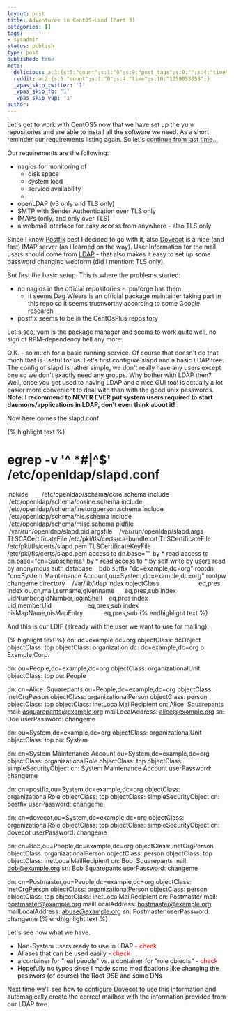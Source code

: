 ```yaml
---
layout: post
title: Adventures in CentOS-Land (Part 3)
categories: []
tags:
- sysadmin
status: publish
type: post
published: true
meta:
  delicious: a:3:{s:5:"count";s:1:"0";s:9:"post_tags";s:0:"";s:4:"time";s:10:"1259053358";}
  reddit: a:2:{s:5:"count";s:1:"0";s:4:"time";s:10:"1259053358";}
  _wpas_skip_twitter: '1'
  _wpas_skip_fb: '1'
  _wpas_skip_yup: '1'
author: 
---
```

Let's get to work with CentOS5 now that we have set up the yum repositories and are able to install all the software we need. As a short reminder our requirements listing again. So let's <a href="http://serverhorror.wordpress.com/2009/07/20/adventures-in-centos-land-part-2/">continue from last time...</a>

Our requirements are the following:

<ul>
<li>nagios for monitoring of
<ul>
<li>disk space</li>
<li>system load</li>
<li>service availability</li>
<li>...</li>
</ul>
</li>
<li>openLDAP (v3 only and TLS only)</li>
<li>SMTP with Sender Authentication over TLS only</li>
<li>IMAPs (only, and only over TLS)</li>
<li>a webmail interface for easy access from anywhere - also TLS only</li>
</ul>
Since I know <a href="http://www.postfix.org/">Postfix</a> best I decided to go with it, also <a href="http://www.dovecot.org/">Dovecot</a> is a nice (and fast) IMAP server (as I learned on the way). User Information for the mail users should come from <a href="http://www.openldap.org">LDAP</a> - that also makes it easy to set up some password changing webform (did I mention: TLS only).

But first the basic setup. This is where the problems started:

<ul>
<li>no nagios in the official repositories - rpmforge has them
<ul>
<li>it seems Dag Wieers is an official package maintainer taking part in this repo so it seems trustworthy according to some Google research</li>
</ul>
</li>
<li>postfix seems to be in the CentOsPlus repository</li>
</ul>
Let's see, yum is the package manager and seems to work quite well, no sign of RPM-dependency hell any more.

O.K. - so much for a basic running service. Of course that doesn't do that much that is useful for us. Let's first configure slapd and a basic LDAP tree. The config of slapd is rather simple, we don't really have any users except one so we don't exactly need any groups. Why bother with LDAP then? Well, once you get used to having LDAP and a nice GUI tool is actually a lot <del>easier</del> more convenient to deal with than with the good unix passwords. <strong>Note: I recommend to NEVER EVER put system users required to start daemons/applications in LDAP, don't even think about it!</strong>

Now here comes the slapd.conf:

{% highlight text %}
# egrep -v '^ *#|^$' /etc/openldap/slapd.conf
include        /etc/openldap/schema/core.schema
include        /etc/openldap/schema/cosine.schema
include        /etc/openldap/schema/inetorgperson.schema
include        /etc/openldap/schema/nis.schema
include        /etc/openldap/schema/misc.schema
pidfile        /var/run/openldap/slapd.pid
argsfile    /var/run/openldap/slapd.args
TLSCACertificateFile /etc/pki/tls/certs/ca-bundle.crt
TLSCertificateFile /etc/pki/tls/certs/slapd.pem
TLSCertificateKeyFile /etc/pki/tls/certs/slapd.pem
access to dn.base="" by * read
access to dn.base="cn=Subschema" by * read
access to *
 by self write
 by users read
 by anonymous auth
database    bdb
suffix "dc=example,dc=org"
rootdn "cn=System Maintenance Account,ou=System,dc=example,dc=org"
rootpw changeme
directory    /var/lib/ldap
index objectClass                       eq,pres
index ou,cn,mail,surname,givenname      eq,pres,sub
index uidNumber,gidNumber,loginShell    eq,pres
index uid,memberUid                     eq,pres,sub
index nisMapName,nisMapEntry            eq,pres,sub
{% endhighlight text %}

And this is our LDIF (already with the user we want to use for mailing):

{% highlight text %}
dn: dc=example,dc=org
objectClass: dcObject
objectClass: top
objectClass: organization
dc: dc=example,dc=org
o: Example Corp.

dn: ou=People,dc=example,dc=org
objectClass: organizationalUnit
objectClass: top
ou: People

dn: cn=Alice  Squarepants,ou=People,dc=example,dc=org
objectClass: inetOrgPerson
objectClass: organizationalPerson
objectClass: person
objectClass: top
objectClass: inetLocalMailRecipient
cn: Alice  Squarepants
mail: asquarepants@example.org
mailLocalAddress: alice@example.org
sn: Doe
userPassword: changeme

dn: ou=System,dc=example,dc=org
objectClass: organizationalUnit
objectClass: top
ou: System

dn: cn=System Maintenance Account,ou=System,dc=example,dc=org
objectClass: organizationalRole
objectClass: top
objectClass: simpleSecurityObject
cn: System Maintenance Account
userPassword: changeme

dn: cn=postfix,ou=System,dc=example,dc=org
objectClass: organizationalRole
objectClass: top
objectClass: simpleSecurityObject
cn: postfix
userPassword: changeme

dn: cn=dovecot,ou=System,dc=example,dc=org
objectClass: organizationalRole
objectClass: top
objectClass: simpleSecurityObject
cn: dovecot
userPassword: changeme

dn: cn=Bob,ou=People,dc=example,dc=org
objectClass: inetOrgPerson
objectClass: organizationalPerson
objectClass: person
objectClass: top
objectClass: inetLocalMailRecipient
cn: Bob  Squarepants
mail: bob@example.org
sn: Bob Squarepants
userPassword: changeme

dn: cn=Postmaster,ou=People,dc=example,dc=org
objectClass: inetOrgPerson
objectClass: organizationalPerson
objectClass: person
objectClass: top
objectClass: inetLocalMailRecipient
cn: Postmaster
mail: postmaster@example.org
mailLocalAddress: hostmaster@example.org
mailLocalAddress: abuse@example.org
sn: Postmaster
userPassword: changeme
{% endhighlight text %}

Let's see now what we have.


* Non-System users ready to use in LDAP - <span style="color:#ff0000;">check</span>
* Aliases that can be used easily - <span style="color:#ff0000;">check</span>
* a container for "real people" vs. a container for "role objects" - <span style="color:#ff0000;">check</span>
* <span style="color:#ff0000;"><span style="color:#000000;">Hopefully no typos since I made some modifications like changing the passwors (of course) the Root DSE and some DNs</span></span>

Next time we'll see how to configure Dovecot to use this information and automagically create the correct mailbox with the information provided from our LDAP tree.

